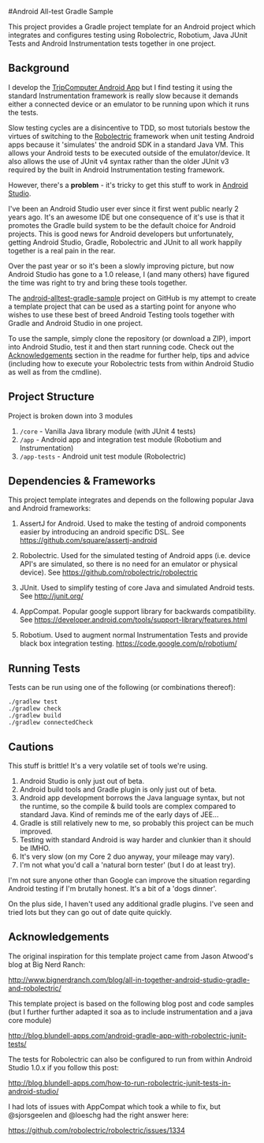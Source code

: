 #Android All-test Gradle Sample

This project provides a Gradle project template for an Android project which integrates and configures testing using Robolectric, Robotium, Java JUnit Tests and Android Instrumentation tests together in one project.

Background
----------

I develop the [TripComputer Android App](https://play.google.com/store/apps/details?id=com.soagrowers.android.tripcomputer) but I find testing it using the standard Instrumentation framework is really slow because it demands either a connected device or an emulator to be running upon which it runs the tests.

Slow testing cycles are a disincentive to TDD, so most tutorials bestow the virtues of switching to the [Robolectric](https://github.com/robolectric/robolectric) framework when unit testing Android apps because it 'simulates' the android SDK in a standard Java VM. This allows your Android tests to be executed outside of the emulator/device. It also allows the use of JUnit v4 syntax rather than the older JUnit v3 required by the built in Android Instrumentation testing framework.

However, there's a **problem** - it's tricky to get this stuff to work in [Android Studio](http://developer.android.com/tools/studio/index.html).

I've been an Android Studio user ever since it first went public nearly 2 years ago. It's an awesome IDE but one consequence of it's use is that it promotes the Gradle build system to be the default choice for Android projects. This is good news for Android developers but unfortunately, getting Android Studio, Gradle, Robolectric and JUnit to all work happily together is a real pain in the rear.

Over the past year or so it's been a slowly improving picture, but now Android Studio has gone to a 1.0 release, I (and many others) have figured the time was right to try and bring these tools together.

The [android-alltest-gradle-sample](https://github.com/benwilcock/android-alltest-gradle-sample) project on GitHub  is my attempt to create a template project that can be used as a starting point for anyone who wishes to use these best of breed Android Testing tools together with Gradle and Android Studio in one project.

To use the sample, simply clone the repository (or download a ZIP), import into Android Studio, test it and then start running code. Check out the [Acknowledgements](https://github.com/benwilcock/android-alltest-gradle-sample#acknowledgements) section in the readme for further help, tips and advice (including how to execute your Robolectric tests from within Android Studio as well as from the cmdline).

Project Structure
-----------------

Project is broken down into 3 modules

1. `/core` - Vanilla Java library module (with JUnit 4 tests)
2. `/app` - Android app and integration test module (Robotium and Instrumentation)
3. `/app-tests` - Android unit test module (Robolectric)

Dependencies & Frameworks
-------------------------

This project template integrates and depends on the following popular Java and Android frameworks:

1. AssertJ for Android. Used to make the testing of android components easier by introducing an android specific DSL.
See https://github.com/square/assertj-android

2. Robolectric. Used for the simulated testing of Android apps (i.e. device API's are simulated, so there is no need for an emulator or physical device).
See https://github.com/robolectric/robolectric

3. JUnit. Used to simplify testing of core Java and simulated Android tests.
See http://junit.org/

4. AppCompat. Popular google support library for backwards compatibility.
See https://developer.android.com/tools/support-library/features.html

5. Robotium. Used to augment normal Instrumentation Tests and provide black box integration testing.
https://code.google.com/p/robotium/

Running Tests
-------------

Tests can be run using one of the following (or combinations thereof):

```
./gradlew test
./gradlew check
./gradlew build
./gradlew connectedCheck
```

Cautions
--------

This stuff is brittle! It's a very volatile set of tools we're using.

1. Android Studio is only just out of beta.
2. Android build tools and Gradle plugin is only just out of beta.
3. Android app development borrows the Java language syntax, but not the runtime, so the compile & build tools are complex compared to standard Java. Kind of reminds me of the early days of JEE...
4. Gradle is still relatively new to me, so probably this project can be much improved.
5. Testing with standard Android is way harder and clunkier than it should be IMHO.
6. It's very slow (on my Core 2 duo anyway, your mileage may vary).
7. I'm not what you'd call a 'natural born tester' (but I do at least try).

I'm not sure anyone other than Google can improve the situation regarding Android testing if I'm brutally honest. It's a bit of a 'dogs dinner'.

On the plus side, I haven't used any additional gradle plugins. I've seen and tried lots but they can go out of date quite quickly.

Acknowledgements
----------------

The original inspiration for this template project came from Jason Atwood's blog at Big Nerd Ranch:

http://www.bignerdranch.com/blog/all-in-together-android-studio-gradle-and-robolectric/

This template project is based on the following blog post and code samples (but I further further adapted it soa as to include instrumentation and a java core module)

http://blog.blundell-apps.com/android-gradle-app-with-robolectric-junit-tests/

The tests for Robolectric can also be configured to run from within Android Studio 1.0.x if you follow this post:

http://blog.blundell-apps.com/how-to-run-robolectric-junit-tests-in-android-studio/

I had lots of issues with AppCompat which took a while to fix, but @sjorsgeelen and @loeschg had the right answer here:

https://github.com/robolectric/robolectric/issues/1334

